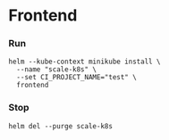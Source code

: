 # Frontend

### Run

```
helm --kube-context minikube install \
  --name "scale-k8s" \
  --set CI_PROJECT_NAME="test" \
  frontend
```

### Stop

```
helm del --purge scale-k8s
```
